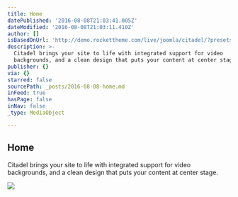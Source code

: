 ```yaml
---
title: Home
datePublished: '2016-08-08T21:03:41.005Z'
dateModified: '2016-08-08T21:03:11.410Z'
author: []
isBasedOnUrl: 'http://demo.rockettheme.com/live/joomla/citadel/?presets=preset5'
description: >-
  Citadel brings your site to life with integrated support for video
  backgrounds, and a clean design that puts your content at center stage.
publisher: {}
via: {}
starred: false
sourcePath: _posts/2016-08-08-home.md
inFeed: true
hasPage: false
inNav: false
_type: MediaObject

---
```

<article style=""><h1>Home</h1><p>Citadel brings your site to life with integrated support for video backgrounds, and a clean design that puts your content at center stage.</p><img src="http://rocketthemedemo-18af.kxcdn.com/live/joomla/citadel/images/rocketlauncher/home/above/img-01.jpg" /></article>